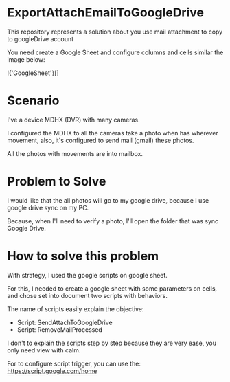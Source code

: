 # ExportAttachEmailToGoogleDrive
This repository represents a solution about you use mail attachment to copy to googleDrive account

You need create a Google Sheet and configure columns and cells similar the image below:

!{'GoogleSheet'}[]

# Scenario
I've a device MDHX (DVR) with many cameras. 

I configured the MDHX to all the cameras take a photo when has wherever movement, also, it's configured to send mail (gmail) these photos.

All the photos with movements are into mailbox.

# Problem to Solve
I would like that the all photos will go to my google drive, because I use google drive sync on my PC.

Because, when I'll need to verify a photo, I'll open the folder that was sync Google Drive.

# How to solve this problem
With strategy, I used the google scripts on google sheet.

For this, I needed to create a google sheet with some parameters on cells, and chose set into document two scripts with behaviors.

The name of scripts easily explain the objective:

 - Script: SendAttachToGoogleDrive
 - Script: RemoveMailProcessed

I don't to explain the scripts step by step because they are very ease, you only need view with calm.



For to configure script trigger, you can use the:
https://script.google.com/home